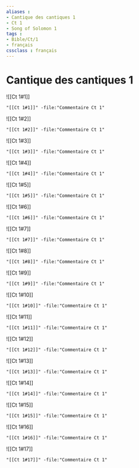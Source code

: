 ```yaml
---
aliases : 
- Cantique des cantiques 1
- Ct 1
- Song of Solomon 1
tags : 
- Bible/Ct/1
- français
cssclass : français
---
```


# Cantique des cantiques 1

![[Ct 1#1]]

```query
"[[Ct 1#1]]" -file:"Commentaire Ct 1"
```

![[Ct 1#2]]

```query
"[[Ct 1#2]]" -file:"Commentaire Ct 1"
```

![[Ct 1#3]]

```query
"[[Ct 1#3]]" -file:"Commentaire Ct 1"
```

![[Ct 1#4]]

```query
"[[Ct 1#4]]" -file:"Commentaire Ct 1"
```

![[Ct 1#5]]

```query
"[[Ct 1#5]]" -file:"Commentaire Ct 1"
```

![[Ct 1#6]]

```query
"[[Ct 1#6]]" -file:"Commentaire Ct 1"
```

![[Ct 1#7]]

```query
"[[Ct 1#7]]" -file:"Commentaire Ct 1"
```

![[Ct 1#8]]

```query
"[[Ct 1#8]]" -file:"Commentaire Ct 1"
```

![[Ct 1#9]]

```query
"[[Ct 1#9]]" -file:"Commentaire Ct 1"
```

![[Ct 1#10]]

```query
"[[Ct 1#10]]" -file:"Commentaire Ct 1"
```

![[Ct 1#11]]

```query
"[[Ct 1#11]]" -file:"Commentaire Ct 1"
```

![[Ct 1#12]]

```query
"[[Ct 1#12]]" -file:"Commentaire Ct 1"
```

![[Ct 1#13]]

```query
"[[Ct 1#13]]" -file:"Commentaire Ct 1"
```

![[Ct 1#14]]

```query
"[[Ct 1#14]]" -file:"Commentaire Ct 1"
```

![[Ct 1#15]]

```query
"[[Ct 1#15]]" -file:"Commentaire Ct 1"
```

![[Ct 1#16]]

```query
"[[Ct 1#16]]" -file:"Commentaire Ct 1"
```

![[Ct 1#17]]

```query
"[[Ct 1#17]]" -file:"Commentaire Ct 1"
```

